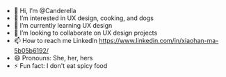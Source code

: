 - 👋 Hi, I’m @Canderella
- 👀 I’m interested in UX design, cooking, and dogs
- 🌱 I’m currently learning UX design
- 💞️ I’m looking to collaborate on UX design projects
- 📫 How to reach me LinkedIn https://www.linkedin.com/in/xiaohan-ma-5b05b6192/
- 😄 Pronouns: She, her, hers
- ⚡ Fun fact: I don't eat spicy food

<!---
Canderella/Canderella is a ✨ special ✨ repository because its `README.md` (this file) appears on your GitHub profile.
You can click the Preview link to take a look at your changes.
--->
